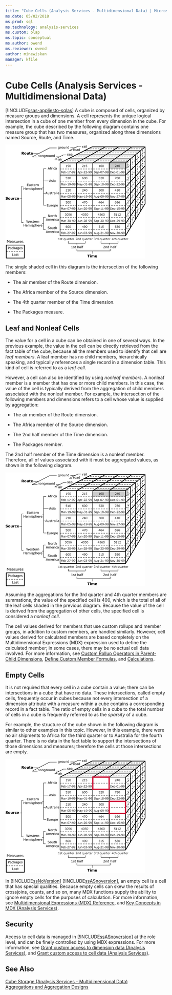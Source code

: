 ```yaml
---
title: "Cube Cells (Analysis Services - Multidimensional Data) | Microsoft Docs"
ms.date: 05/02/2018
ms.prod: sql
ms.technology: analysis-services
ms.custom: olap
ms.topic: conceptual
ms.author: owend
ms.reviewer: owend
author: minewiskan
manager: kfile
---
```

# Cube Cells (Analysis Services - Multidimensional Data)
[!INCLUDE[ssas-appliesto-sqlas](../../includes/ssas-appliesto-sqlas.md)]
  A cube is composed of cells, organized by measure groups and dimensions. A cell represents the unique logical intersection in a cube of one member from every dimension in the cube. For example, the cube described by the following diagram contains one measure group that has two measures, organized along three dimensions named Source, Route, and Time.  
  
 ![Cube diagram identifying a single cell](../../analysis-services/multidimensional-models-olap-logical-cube-objects/media/as-cubeintro5.gif "Cube diagram identifying a single cell")  
  
 The single shaded cell in this diagram is the intersection of the following members:  
  
-   The air member of the Route dimension.  
  
-   The Africa member of the Source dimension.  
  
-   The 4th quarter member of the Time dimension.  
  
-   The Packages measure.  
  
## Leaf and Nonleaf Cells  
 The value for a cell in a cube can be obtained in one of several ways. In the previous example, the value in the cell can be directly retrieved from the fact table of the cube, because all the members used to identify that cell are *leaf members*. A leaf member has no child members, hierarchically speaking, and typically references a single record in a dimension table. This kind of cell is referred to as a *leaf cell*.  
  
 However, a cell can also be identified by using *nonleaf members*. A nonleaf member is a member that has one or more child members. In this case, the value of the cell is typically derived from the aggregation of child members associated with the nonleaf member. For example, the intersection of the following members and dimensions refers to a cell whose value is supplied by aggregation:  
  
-   The air member of the Route dimension.  
  
-   The Africa member of the Source dimension.  
  
-   The 2nd half member of the Time dimension.  
  
-   The Packages member.  
  
 The 2nd half member of the Time dimension is a nonleaf member. Therefore, all of values associated with it must be aggregated values, as shown in the following diagram.  
  
 ![3rd and 4th quarter cells for 2nd half member](../../analysis-services/multidimensional-models-olap-logical-cube-objects/media/as-cubeintro6.gif "3rd and 4th quarter cells for 2nd half member")  
  
 Assuming the aggregations for the 3rd quarter and 4th quarter members are summations, the value of the specified cell is 400, which is the total of all of the leaf cells shaded in the previous diagram. Because the value of the cell is derived from the aggregation of other cells, the specified cell is considered a *nonleaf cell*.  
  
 The cell values derived for members that use custom rollups and member groups, in addition to custom members, are handled similarly. However, cell values derived for calculated members are based completely on the Multidimensional Expressions (MDX) expression used to define the calculated member; in some cases, there may be no actual cell data involved. For more information, see [Custom Rollup Operators in Parent-Child Dimensions](../../analysis-services/multidimensional-models/parent-child-dimension-attributes-custom-rollup-operators.md), [Define Custom Member Formulas](../../analysis-services/multidimensional-models/attribute-properties-define-custom-member-formulas.md), and [Calculations](../../analysis-services/multidimensional-models-olap-logical-cube-objects/calculations.md).  
  
## Empty Cells  
 It is not required that every cell in a cube contain a value; there can be intersections in a cube that have no data. These intersections, called empty cells, frequently occur in cubes because not every intersection of a dimension attribute with a measure within a cube contains a corresponding record in a fact table. The ratio of empty cells in a cube to the total number of cells in a cube is frequently referred to as the *sparsity* of a cube.  
  
 For example, the structure of the cube shown in the following diagram is similar to other examples in this topic. However, in this example, there were no air shipments to Africa for the third quarter or to Australia for the fourth quarter. There is no data in the fact table to support the intersections of those dimensions and measures; therefore the cells at those intersections are empty.  
  
 ![Cube diagram identifying empty cells](../../analysis-services/multidimensional-models-olap-logical-cube-objects/media/as-cubeintro7.gif "Cube diagram identifying empty cells")  
  
 In [!INCLUDE[ssNoVersion](../../includes/ssnoversion-md.md)] [!INCLUDE[ssASnoversion](../../includes/ssasnoversion-md.md)], an empty cell is a cell that has special qualities. Because empty cells can skew the results of crossjoins, counts, and so on, many MDX functions supply the ability to ignore empty cells for the purposes of calculation. For more information, see [Multidimensional Expressions &#40;MDX&#41; Reference](/sql/mdx/multidimensional-expressions-mdx-reference.md), and [Key Concepts in MDX &#40;Analysis Services&#41;](../../analysis-services/multidimensional-models/mdx/key-concepts-in-mdx-analysis-services.md).  
  
## Security  
 Access to cell data is managed in [!INCLUDE[ssASnoversion](../../includes/ssasnoversion-md.md)] at the role level, and can be finely controlled by using MDX expressions. For more information, see [Grant custom access to dimension data &#40;Analysis Services&#41;](../../analysis-services/multidimensional-models/grant-custom-access-to-dimension-data-analysis-services.md), and [Grant custom access to cell data &#40;Analysis Services&#41;](../../analysis-services/multidimensional-models/grant-custom-access-to-cell-data-analysis-services.md).  
  
## See Also  
 [Cube Storage &#40;Analysis Services - Multidimensional Data&#41;](../../analysis-services/multidimensional-models-olap-logical-cube-objects/cube-storage-analysis-services-multidimensional-data.md)   
 [Aggregations and Aggregation Designs](../../analysis-services/multidimensional-models-olap-logical-cube-objects/aggregations-and-aggregation-designs.md)  
  
  
